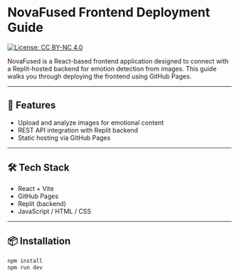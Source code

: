 
# NovaFused Frontend Deployment Guide

[![License: CC BY-NC 4.0](https://img.shields.io/badge/License-CC%20BY--NC%204.0-lightgrey.svg)](https://creativecommons.org/licenses/by-nc/4.0/)

NovaFused is a React-based frontend application designed to connect with a Replit-hosted backend for emotion detection from images. This guide walks you through deploying the frontend using GitHub Pages.

---

## 🚀 Features

* Upload and analyze images for emotional content  
* REST API integration with Replit backend  
* Static hosting via GitHub Pages

---

## 🛠️ Tech Stack

* React + Vite  
* GitHub Pages  
* Replit (backend)  
* JavaScript / HTML / CSS

---

## 📦 Installation

```bash
npm install
npm run dev
